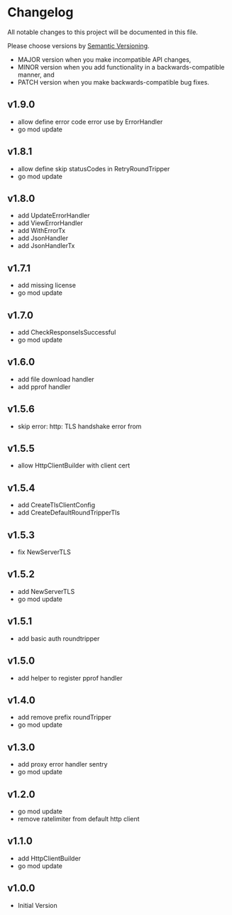 # Changelog

All notable changes to this project will be documented in this file.

Please choose versions by [Semantic Versioning](http://semver.org/).

* MAJOR version when you make incompatible API changes,
* MINOR version when you add functionality in a backwards-compatible manner, and
* PATCH version when you make backwards-compatible bug fixes.

## v1.9.0

- allow define error code error use by ErrorHandler
- go mod update

## v1.8.1

- allow define skip statusCodes in RetryRoundTripper
- go mod update

## v1.8.0

- add UpdateErrorHandler
- add ViewErrorHandler
- add WithErrorTx
- add JsonHandler
- add JsonHandlerTx

## v1.7.1

- add missing license
- go mod update

## v1.7.0

- add CheckResponseIsSuccessful
- go mod update

## v1.6.0

- add file download handler
- add pprof handler

## v1.5.6

- skip error: http: TLS handshake error from

## v1.5.5

- allow HttpClientBuilder with client cert

## v1.5.4

- add CreateTlsClientConfig
- add CreateDefaultRoundTripperTls

## v1.5.3

- fix NewServerTLS

## v1.5.2

- add NewServerTLS
- go mod update

## v1.5.1

- add basic auth roundtripper

## v1.5.0

- add helper to register pprof handler

## v1.4.0

- add remove prefix roundTripper
- go mod update

## v1.3.0

- add proxy error handler sentry
- go mod update

## v1.2.0

- go mod update
- remove ratelimiter from default http client

## v1.1.0

- add HttpClientBuilder
- go mod update

## v1.0.0

- Initial Version
